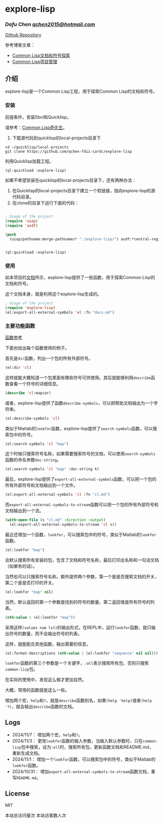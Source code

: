 <script async src="//busuanzi.ibruce.info/busuanzi/2.3/busuanzi.pure.mini.js"></script>
  <meta name="referrer" content="no-referrer-when-downgrade">

# explore-lisp
### _Dafu Chen <qchen2015@hotmail.com>_

[Github Repository](https://github.com/qchen-fdii-cardc/explore-lisp)

参考博客文章：

- [Common Lisp文档和符号探索](https://www.windtunnel.cn/posts/lisp/005-explore-lisp/)
- [Common Lisp项目管理](https://www.windtunnel.cn/posts/lisp/002-lazy-process/)

## 介绍

explore-lisp是一个Common Lisp工程，用于探索Common Lisp的文档和符号。

### 安装

前提条件，安装Sbcl和Quicklisp。

请参考：[Common Lisp奇先生](https://www.windtunnel.cn/categories/lisp/)。

1. 下载源代码到quicklisp的local-projects目录下
```shell
cd ~/quicklisp/local-projects
git clone https://github.com/qchen-fdii-cardc/explore-lisp
```

利用Quicklisp加载工程。

```lisp
(ql:quickload :explore-lisp)
```

如果不希望安装在quicklisp的local-projects目录下，还有两种办法：

1. 在Quicklisp的local-projects目录下建立一个软链接，指向explore-lisp的源代码目录。
2. 在clone的目录下运行下面的代码：

```lisp

; Usage of the project
(require 'uiop)
(require 'asdf)

(push
  (uiop/pathname:merge-pathnames* "./explore-lisp/") asdf:*central-registry*)


(ql:quickload :explore-lisp)
```

### 使用

如本项目的[文档](docs.md)所示，explore-lisp提供了一些函数，用于探索Common Lisp的文档和符号。

这个文档本身，就是利用这个explore-lisp生成的。

```lisp
; Usage of the project
(require 'explore-lisp)
(el:export-all-external-symbols 'el :fn "docs.md") 
```

### 主要功能函数

[函数参考](docs.md)

下面也给出每个函数使用的例子。

首先是`dir`函数，列出一个包的所有外部符号。

```lisp
(el:dir 'cl)
```

这样就能大概知道一个包里面有哪些符号可供使用。其后就能够利用`describe`函数查看一个符号的详细信息。

```lisp
(describe 'cl:mapcar)
```

或者，explore-lisp提供了函数`describe-symbols`，可以把帮助文档输出为一个字符串。
  
```lisp
(el:describe-symbols 'cl)
```

类似于Matlab的`lookfor`函数，explore-lisp提供了`search-symbols`函数，可以搜索包中的符号。

```lisp
(el:search-symbols 'cl "map")
```

这个时候只搜索符号名称，如果需要搜索符号的文档，可以使用`search-symbols`函数的命名参数`doc-string`。

```lisp
(el:search-symbols 'cl "map" :doc-string t)
```

最后，explore-lisp提供了`export-all-external-symbols`函数，可以把一个包的所有外部符号和文档输出到一个文件。

```lisp
(el:export-all-external-symbols 'cl :fn "cl.md")
```

而`export-all-external-symbols-to-stream`函数可以把一个包的所有外部符号和文档输出到一个流。

```lisp
(with-open-file (s "cl.md" :direction :output)
  (el:export-all-external-symbols-to-stream 'cl s))
```
最近还增加一个函数，`lookfor`，可以搜索包中的符号，类似于Matlab的`lookfor`函数。

```lisp
(el:lookfor "map")
```

会默认搜索所有安装的包，包含了文档和符号名称，最后打印出名称和一句话文档（如果有的话）。

当然也可以只搜索符号名称。额外提供两个参数，第一个是是否搜索文档的开关，第二个是是否打印的开关。

```lisp
(el:lookfor "map" nil)
```

当然，默认返回的第一个参数是找到的符号的数量，第二返回值是所有符号的列表。

```lisp
(nth-value 1 (el:lookfor "map"))
```

采用这样`(values num lst)`的输出形式，在REPL中，运行`lookfor`函数，就只输出符号的数量，而不会输出符号的列表。

这样，就能配合其他函数，输出需要的信息。

```lisp
(el:format-descriptions (nth-value 1 (el:lookfor "sequence" nil nil)))
```

`lookfor`函数的第三个参数是一个关键字，`:all`表示搜索所有包，否则只搜索`common-lisp`包。

在实际的使用中，发现这么做才更加自然。

大概，常用的函数就是这么一些。


增加两个宏，`help`和`?`，就是`describe`函数别名，如果`(help 'help)`或者`(help '?)`，就会输出`describe`函数的文档。

## Logs

- 2024/11/7： 增加两个宏，`help`和`?`。
- 2024/11/3： 更改`lookfor`函数的输入参数，当输入默认参数时，只在`common-lisp`包中搜索，设为`:all`时，搜索所有包，更新函数文档和README.md， 重新生成文档。
- 2024/11/1： 增加一个`lookfor`函数，可以搜索包中的符号，类似于Matlab的`lookfor`函数。
- 2024/10/31： 增加`export-all-external-symbols-to-stream`函数文档，重写`README.md`。
## License

MIT


<div class="busuanzi-footer">
  <span id="busuanzi_container_site_pv">
    本站总访问量<span id="busuanzi_value_site_pv"></span>次
  </span>
  <span id="busuanzi_container_site_uv">
    本站访客数<span id="busuanzi_value_site_uv"></span>人次
  </span>
</div>

